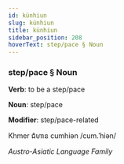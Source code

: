 ```yaml
---
id: künhiun
slug: künhiun
title: künhiun
sidebar_position: 208
hoverText: step/pace § Noun
---
```


### step/pace § Noun

**Verb**: to be a step/pace

**Noun**: step/pace

**Modifier**: step/pace-related

Khmer ជំហាន cumhiən /cum.ˈhiən/

*Austro-Asiatic Language Family*